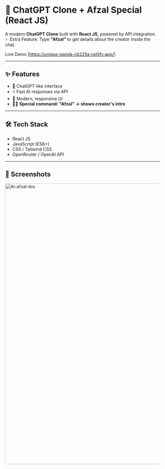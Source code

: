 # 🤖 ChatGPT Clone + Afzal Special (React JS)

A modern **ChatGPT Clone** built with **React JS**, powered by API integration.  
✨ Extra Feature: Type **"Afzal"** to get details about the creator inside the chat.


Live Demo
[https://unique-panda-cb225e.netlify.app/]

---

## ✨ Features
- 💬 ChatGPT-like interface  
- ⚡ Fast AI responses via API  
- 🎨 Modern, responsive UI  
- 🧑‍💻 **Special command: "Afzal" → shows creator's intro**  

---

## 🛠️ Tech Stack
- React JS  
- JavaScript (ES6+)  
- CSS / Tailwind CSS  
- OpenRouter / OpenAI API  

---

## 📸 Screenshots
<img width="1915" height="917" alt="Ai-afzal-itro" src="https://github.com/user-attachments/assets/e2dc83ab-cfee-40cb-8273-39ea08ae5085" />
